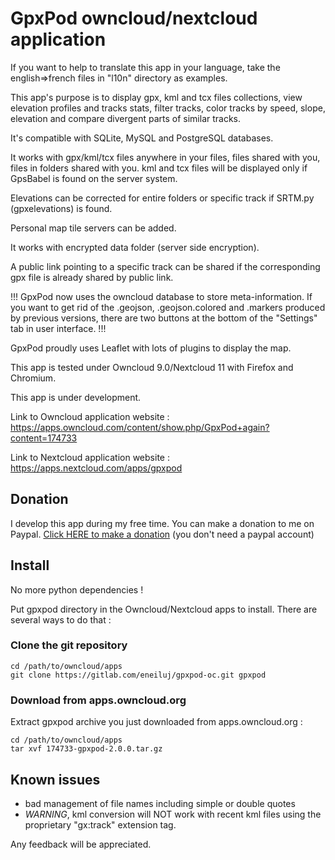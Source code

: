 # GpxPod owncloud/nextcloud application

If you want to help to translate this app in your language, take the english=>french files in "l10n" directory as examples.

This app's purpose is to display gpx, kml and tcx files collections,
view elevation profiles and tracks stats, filter tracks,
 color tracks by speed, slope, elevation and compare divergent parts of similar tracks.

It's compatible with SQLite, MySQL and PostgreSQL databases.

It works with gpx/kml/tcx files anywhere in your files, files shared with you, files in folders shared with you.
kml and tcx files will be displayed only if GpsBabel is found on the server system.

Elevations can be corrected for entire folders or specific track if SRTM.py (gpxelevations) is found.

Personal map tile servers can be added.

It works with encrypted data folder (server side encryption).

A public link pointing to a specific track can be shared if the corresponding gpx file is already shared by public link.

!!! GpxPod now uses the owncloud database to store meta-information. If you want to get rid of the .geojson, .geojson.colored and .markers produced by previous versions, there are two buttons at the bottom of the "Settings" tab in user interface. !!!

GpxPod proudly uses Leaflet with lots of plugins to display the map.

This app is tested under Owncloud 9.0/Nextcloud 11 with Firefox and Chromium.

This app is under development.

Link to Owncloud application website : https://apps.owncloud.com/content/show.php/GpxPod+again?content=174733

Link to Nextcloud application website : https://apps.nextcloud.com/apps/gpxpod

## Donation

I develop this app during my free time. You can make a donation to me on Paypal. [Click HERE to make a donation](https://www.paypal.com/cgi-bin/webscr?cmd=_s-xclick&hosted_button_id=66PALMY8SF5JE) (you don't need a paypal account)

## Install

No more python dependencies !

Put gpxpod directory in the Owncloud/Nextcloud apps to install.
There are several ways to do that :

### Clone the git repository

```
cd /path/to/owncloud/apps
git clone https://gitlab.com/eneiluj/gpxpod-oc.git gpxpod
```

### Download from apps.owncloud.org

Extract gpxpod archive you just downloaded from apps.owncloud.org :
```
cd /path/to/owncloud/apps
tar xvf 174733-gpxpod-2.0.0.tar.gz
```

## Known issues

* bad management of file names including simple or double quotes
* _WARNING_, kml conversion will NOT work with recent kml files using the proprietary "gx:track" extension tag.

Any feedback will be appreciated.
